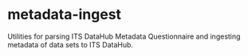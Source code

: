 # metadata-ingest
Utilities for parsing ITS DataHub Metadata Questionnaire and ingesting metadata of data sets to ITS DataHub.
